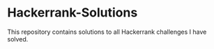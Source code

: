 # Hackerrank-Solutions
This repository contains solutions to all Hackerrank  challenges I have solved.
